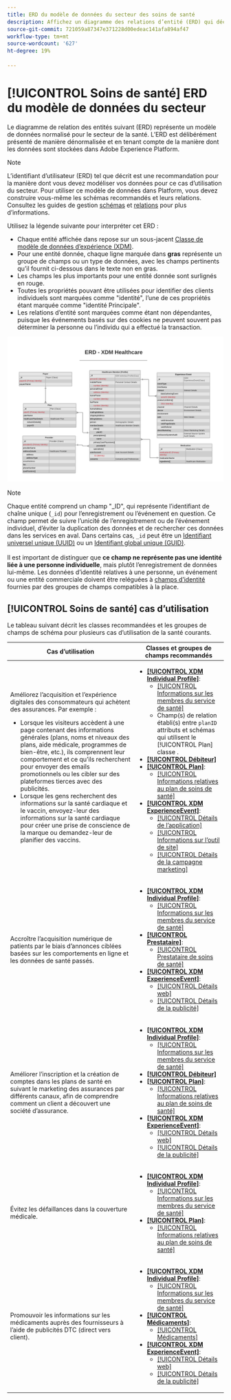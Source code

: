 ```yaml
---
title: ERD du modèle de données du secteur des soins de santé
description: Affichez un diagramme des relations d’entité (ERD) qui décrit un modèle de données normalisé pour le secteur de la santé. Ce modèle de données est compatible avec le modèle de données d’expérience (XDM) à utiliser dans Adobe Experience Platform.
source-git-commit: 721059a87347e371228d00edeac141afa894af47
workflow-type: tm+mt
source-wordcount: '627'
ht-degree: 19%

---
```


# [!UICONTROL Soins de santé] ERD du modèle de données du secteur

Le diagramme de relation des entités suivant (ERD) représente un modèle de données normalisé pour le secteur de la santé. L’ERD est délibérément présenté de manière dénormalisée et en tenant compte de la manière dont les données sont stockées dans Adobe Experience Platform.

>[!NOTE]
>
>L’identifiant d’utilisateur (ERD) tel que décrit est une recommandation pour la manière dont vous devez modéliser vos données pour ce cas d’utilisation du secteur. Pour utiliser ce modèle de données dans Platform, vous devez construire vous-même les schémas recommandés et leurs relations. Consultez les guides de gestion [schémas](../../ui/resources/schemas.md) et [relations](../../tutorials/relationship-ui.md) pour plus d’informations.

Utilisez la légende suivante pour interpréter cet ERD :

* Chaque entité affichée dans repose sur un sous-jacent [Classe de modèle de données d’expérience (XDM)](../composition.md#class).
* Pour une entité donnée, chaque ligne marquée dans **gras** représente un groupe de champs ou un type de données, avec les champs pertinents qu’il fournit ci-dessous dans le texte non en gras.
* Les champs les plus importants pour une entité donnée sont surlignés en rouge.
* Toutes les propriétés pouvant être utilisées pour identifier des clients individuels sont marquées comme &quot;identité&quot;, l’une de ces propriétés étant marquée comme &quot;identité Principale&quot;.
* Les relations d’entité sont marquées comme étant non dépendantes, puisque les événements basés sur des cookies ne peuvent souvent pas déterminer la personne ou l’individu qui a effectué la transaction.

![Image montrant le diagramme de relation de l’entité pour le modèle de données du secteur de la santé](../../images/industries/healthcare.png)

>[!NOTE]
>
>Chaque entité comprend un champ &quot;_ID&quot;, qui représente l’identifiant de chaîne unique (`_id`) pour l’enregistrement ou l’événement en question. Ce champ permet de suivre l’unicité de l’enregistrement ou de l’événement individuel, d’éviter la duplication des données et de rechercher ces données dans les services en aval. Dans certains cas, `_id` peut être un [Identifiant universel unique (UUID)](https://tools.ietf.org/html/rfc4122) ou un [Identifiant global unique (GUID)](https://docs.microsoft.com/fr-fr/dotnet/api/system.guid?view=net-5.0).<br><br>Il est important de distinguer que **ce champ ne représente pas une identité liée à une personne individuelle**, mais plutôt lʼenregistrement de données lui-même. Les données d’identité relatives à une personne, un événement ou une entité commerciale doivent être reléguées à [champs d’identité](../composition.md#identity) fournies par des groupes de champs compatibles à la place.

## [!UICONTROL Soins de santé] cas d’utilisation

Le tableau suivant décrit les classes recommandées et les groupes de champs de schéma pour plusieurs cas d’utilisation de la santé courants.

| Cas d’utilisation | Classes et groupes de champs recommandés |
| --- | --- |
| Améliorez l’acquisition et l’expérience digitales des consommateurs qui achètent des assurances. Par exemple : <ul><li>Lorsque les visiteurs accèdent à une page contenant des informations générales (plans, noms et niveaux des plans, aide médicale, programmes de bien-être, etc.), ils comprennent leur comportement et ce qu’ils recherchent pour envoyer des emails promotionnels ou les cibler sur des plateformes tierces avec des publicités.</li><li>Lorsque les gens recherchent des informations sur la santé cardiaque et le vaccin, envoyez-leur des informations sur la santé cardiaque pour créer une prise de conscience de la marque ou demandez-leur de planifier des vaccins.</li></ul> | <ul><li>**[[!UICONTROL XDM Individual Profile]](../../classes/individual-profile.md)**:<ul><li>[[!UICONTROL Informations sur les membres du service de santé]](../../field-groups/profile/healthcare-member-details.md)</li><li>Champ(s) de relation établi(s) entre `planID` attributs et schémas qui utilisent le [!UICONTROL Plan] classe .</li></ul></li><li>**[[!UICONTROL Débiteur]](../../classes/payer.md)**</li><li>**[[!UICONTROL Plan]](../../classes/plan.md)**:<ul><li>[[!UICONTROL Informations relatives au plan de soins de santé]](../../field-groups/plan/healthcare-plan-details.md)</li></ul></li><li>**[[!UICONTROL XDM ExperienceEvent]](../../classes/experienceevent.md)**:<ul><li>[[!UICONTROL Détails de l’application]](../../field-groups/event/application-details.md)</li><li>[[!UICONTROL Informations sur l’outil de site]](../../field-groups/event/sitetool-details.md)</li><li>[[!UICONTROL  Détails de la campagne marketing]](../../field-groups/event/campaign-marketing-details.md)</li></ul></li></ul> |
| Accroître l’acquisition numérique de patients par le biais d’annonces ciblées basées sur les comportements en ligne et les données de santé passés. | <ul><li>**[[!UICONTROL XDM Individual Profile]](../../classes/individual-profile.md)**:<ul><li>[[!UICONTROL Informations sur les membres du service de santé]](../../field-groups/profile/healthcare-member-details.md)</li></ul></li><li>**[[!UICONTROL Prestataire]](../../classes/provider.md)**:<ul><li>[[!UICONTROL Prestataire de soins de santé]](../../field-groups/provider/healthcare-provider.md)</li></ul></li><li>**[[!UICONTROL XDM ExperienceEvent]](../../classes/experienceevent.md)**:<ul><li>[[!UICONTROL Détails web]](../../field-groups/event/web-details.md)</li><li>[[!UICONTROL Détails de la publicité]](../../field-groups/event/advertising-details.md)</li></ul></li></ul> |
| Améliorer l’inscription et la création de comptes dans les plans de santé en suivant le marketing des assurances par différents canaux, afin de comprendre comment un client a découvert une société d’assurance. | <ul><li>**[[!UICONTROL XDM Individual Profile]](../../classes/individual-profile.md)**:<ul><li>[[!UICONTROL Informations sur les membres du service de santé]](../../field-groups/profile/healthcare-member-details.md)</li></ul></li><li>**[[!UICONTROL Débiteur]](../../classes/payer.md)**</li><li>**[[!UICONTROL Plan]](../../classes/plan.md)**:<ul><li>[[!UICONTROL Informations relatives au plan de soins de santé]](../../field-groups/plan/healthcare-plan-details.md)</li></ul></li><li>**[[!UICONTROL XDM ExperienceEvent]](../../classes/experienceevent.md)**:<ul><li>[[!UICONTROL Détails web]](../../field-groups/event/web-details.md)</li><li>[[!UICONTROL Détails de la publicité]](../../field-groups/event/advertising-details.md)</li></ul></li></ul> |
| Évitez les défaillances dans la couverture médicale. | <ul><li>**[[!UICONTROL XDM Individual Profile]](../../classes/individual-profile.md)**:<ul><li>[[!UICONTROL Informations sur les membres du service de santé]](../../field-groups/profile/healthcare-member-details.md)</li></ul></li><li>**[[!UICONTROL Plan]](../../classes/plan.md)**:<ul><li>[[!UICONTROL Informations relatives au plan de soins de santé]](../../field-groups/plan/healthcare-plan-details.md)</li></ul></li></ul> |
| Promouvoir les informations sur les médicaments auprès des fournisseurs à l’aide de publicités DTC (direct vers client). | <ul><li>**[[!UICONTROL XDM Individual Profile]](../../classes/individual-profile.md)**:<ul><li>[[!UICONTROL Informations sur les membres du service de santé]](../../field-groups/profile/healthcare-member-details.md)</li></ul></li><li>**[[!UICONTROL Médicaments]](../../classes/medication.md)**:<ul><li>[[!UICONTROL Médicaments]](../../field-groups/medication/healthcare-medication.md)</li></ul></li><li>**[[!UICONTROL XDM ExperienceEvent]](../../classes/experienceevent.md)**:<ul><li>[[!UICONTROL Détails web]](../../field-groups/event/web-details.md)</li><li>[[!UICONTROL Détails de la publicité]](../../field-groups/event/advertising-details.md)</li></ul></li></ul> |
